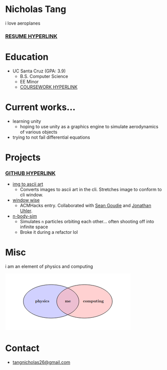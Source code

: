 # **Nicholas Tang**

i love aeroplanes

### [RESUME HYPERLINK](https://docs.google.com/document/d/1ATWdLgZeNuuMbrkygXd3X8yK5zObZiCE8n-l3l5jxFM/edit?usp=sharing)

# Education
 - UC Santa Cruz (GPA: 3.9)
   - B.S. Computer Science
   - EE Minor
   - [COURSEWORK HYPERLINK](https://docs.google.com/document/d/1e5zQoYm-ysLvuQymgnULH0l5_x1_kjQbUc3h2Cs5UnQ/edit?usp=sharing)

# Current works...
 - learning unity
   - hoping to use unity as a graphics engine to simulate aerodynamics of various objects
 - trying to not fail differential equations

# Projects 
### [GITHUB HYPERLINK](https://github.com/nicholas-tangerine)
 - [img to ascii art](https://github.com/nicholas-tangerine/png-to-text)
   - Converts images to ascii art in the cli. Stretches image to conform to cli window.
 - [window wise](https://github.com/nicholas-tangerine/WindowWise)
   - ACMHacks entry. Collaborated with [Sean Goudie](https://github.com/Flqsh) and [Jonathan Uhler](https://github.com/JonathanUhler).
 - [n-body-sim](https://github.com/nicholas-tangerine/n-body-sim)
   - Simulates `n` particles orbiting each other... often shooting off into infinite space
   - Broke it during a refactor lol

# Misc
i am an element of physics and computing

![me](https://raw.githubusercontent.com/nicholas-tangerine/nicholas-tangerine.github.io/refs/heads/main/images/physics%20intersect%20computing.png)

# Contact
 - [tangnicholas26@gmail.com](mailto:tangnicholas26@gmail.com)
